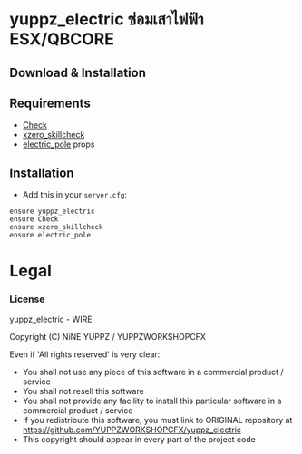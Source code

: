 # yuppz_electric ซ่อมเสาไฟฟ้า ESX/QBCORE

## Download & Installation
## Requirements
- [Check]()
- [xzero_skillcheck]()
- [electric_pole](https://github.com/YUPPZWORKSHOPCFX/electric_pole) props


## Installation
- Add this in your `server.cfg`:

```
ensure yuppz_electric
ensure Check
ensure xzero_skillcheck
ensure electric_pole
```

# Legal
### License

yuppz_electric - WIRE 

Copyright (C) NiNE YUPPZ / YUPPZWORKSHOPCFX

Even if 'All rights reserved' is very clear:

- You shall not use any piece of this software in a commercial product / service
- You shall not resell this software
- You shall not provide any facility to install this particular software in a commercial product / service
- If you redistribute this software, you must link to ORIGINAL repository at https://github.com/YUPPZWORKSHOPCFX/yuppz_electric
- This copyright should appear in every part of the project code
